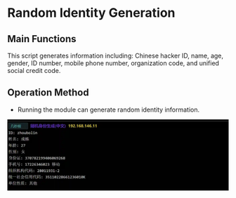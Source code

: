 # Random Identity Generation

## Main Functions
This script generates information including: Chinese hacker ID, name, age, gender, ID number, mobile phone number, organization code, and unified social credit code.

## Operation Method
- Running the module can generate random identity information.

![](img\ResourceDevelopment_EstablishAccounts_RGPerson\1.webp)